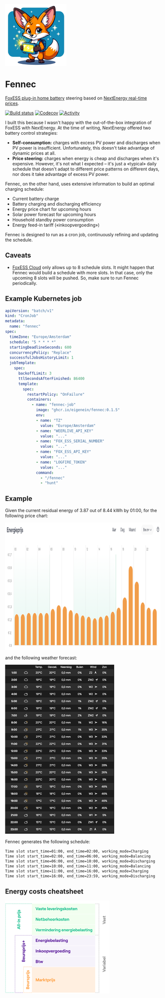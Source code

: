 <img src="logo.webp" alt="Logo" height="200">

# Fennec

[FoxESS plug-in home battery](https://www.nextenergy.nl/artikelen/voor-batterij-fanaten) steering based
on [NextEnergy real-time prices](https://www.nextenergy.nl/actuele-energieprijzen).

[![Build status](https://img.shields.io/github/actions/workflow/status/eigenein/fennec/check.yaml?style=for-the-badge)](https://github.com/eigenein/fennec/actions/workflows/check.yaml)
[![Codecov](https://img.shields.io/codecov/c/github/eigenein/fennec?style=for-the-badge)](https://app.codecov.io/gh/eigenein/fennec)
[![Activity](https://img.shields.io/github/commit-activity/y/eigenein/fennec?style=for-the-badge)](https://github.com/eigenein/fennec/commits/main/)

I built this because I wasn't happy with the out-of-the-box integration of FoxESS with NextEnergy. At the time of writing, NextEnergy offered two battery control strategies:

- **Self-consumption:** charges with excess PV power and discharges when PV power is insufficient. Unfortunately, this doesn't take advantage of dynamic prices at all.
- **Price steering:** charges when energy is cheap and discharges when it's expensive. However, it's not what I expected – it's just a «typical» daily schedule that doesn't adapt to different price patterns on different days, nor does it take advantage of excess PV power.

Fennec, on the other hand, uses extensive information to build an optimal charging schedule:

- Current battery charge
- Battery charging and discharging efficiency
- Energy price chart for upcoming hours
- Solar power forecast for upcoming hours
- Household standby power consumption
- Energy feed-in tariff («inkoopvergoeding»)

Fennec is designed to run as a cron job, continuously refining and updating the schedule.

## Caveats

- [FoxESS Cloud](https://www.foxesscloud.com/public/i18n/en/OpenApiDocument.html#set20the20time20segment20information0a3ca20id3dset20the20time20segment20information7193e203ca3e) only allows up to 8 schedule slots. It might happen that Fennec would build a schedule with more slots. In that case, only the upcoming 8 slots will be pushed. So, make sure to run Fennec periodically.

## Example Kubernetes job

```yaml
apiVersion: "batch/v1"
kind: "CronJob"
metadata:
  name: "fennec"
spec:
  timeZone: "Europe/Amsterdam"
  schedule: "5 * * * *"
  startingDeadlineSeconds: 600
  concurrencyPolicy: "Replace"
  successfulJobsHistoryLimit: 1
  jobTemplate:
    spec:
      backoffLimit: 3
      ttlSecondsAfterFinished: 86400
      template:
        spec:
          restartPolicy: "OnFailure"
          containers:
            - name: "fennec-job"
              image: "ghcr.io/eigenein/fennec:0.1.5"
              env:
              - name: "TZ"
                value: "Europe/Amsterdam"
              - name: "WEERLIVE_API_KEY"
                value: "..."
              - name: "FOX_ESS_SERIAL_NUMBER"
                value: "..."
              - name: "FOX_ESS_API_KEY"
                value: "..."
              - name: "LOGFIRE_TOKEN"
                value: "..."
              command:
                - "/fennec"
                - "hunt"
```

## Example

Given the current residual energy of 3.87 out of 8.44 kWh by 01:00, for the following price chart:

<img src="example-prices.png" alt="Example price chart" height="411">

and the following weather forecast:

<img src="example-weather.png" alt="Example weather forecast" height="546">

Fennec generates the following schedule:

```text
Time slot start_time=01:00, end_time=02:00, working_mode=Charging
Time slot start_time=02:00, end_time=06:00, working_mode=Balancing
Time slot start_time=06:00, end_time=10:00, working_mode=Discharging
Time slot start_time=10:00, end_time=11:00, working_mode=Balancing
Time slot start_time=11:00, end_time=16:00, working_mode=Charging
Time slot start_time=16:00, end_time=23:59, working_mode=Discharging
```

## Energy costs cheatsheet

<img src="energy-costs.png" alt="Price build-up" height="300">

